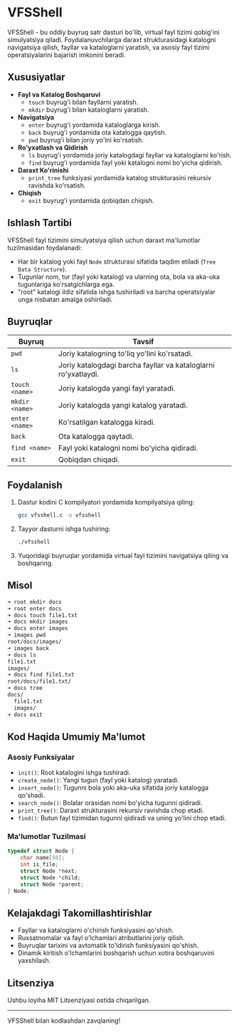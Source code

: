# VFSShell

VFSShell - bu oddiy buyruq satr dasturi bo'lib, virtual fayl tizimi qobig'ini simulyatsiya qiladi. Foydalanuvchilarga daraxt strukturasidagi katalogni navigatsiya qilish, fayllar va kataloglarni yaratish, va asosiy fayl tizimi operatsiyalarini bajarish imkonini beradi.

## Xususiyatlar

- **Fayl va Katalog Boshqaruvi**
  - `touch` buyrug'i bilan fayllarni yaratish.
  - `mkdir` buyrug'i bilan kataloglarni yaratish.
- **Navigatsiya**
  - `enter` buyrug'i yordamida kataloglarga kirish.
  - `back` buyrug'i yordamida ota katalogga qaytish.
  - `pwd` buyrug'i bilan joriy yo'lni ko'rsatish.
- **Ro'yxatlash va Qidirish**
  - `ls` buyrug'i yordamida joriy katalogdagi fayllar va kataloglarni ko'rish.
  - `find` buyrug'i yordamida fayl yoki katalogni nomi bo'yicha qidirish.
- **Daraxt Ko'rinishi**
  - `print_tree` funksiyasi yordamida katalog strukturasini rekursiv ravishda ko'rsatish.
- **Chiqish**
  - `exit` buyrug'i yordamida qobiqdan chiqish.

## Ishlash Tartibi

VFSShell fayl tizimini simulyatsiya qilish uchun daraxt ma'lumotlar tuzilmasidan foydalanadi:

- Har bir katalog yoki fayl `Node` strukturasi sifatida taqdim etiladi (`Tree Data Structure`).
- Tugunlar nom, tur (fayl yoki katalog) va ularning ota, bola va aka-uka tugunlariga ko'rsatgichlarga ega.
- "root" katalogi ildiz sifatida ishga tushiriladi va barcha operatsiyalar unga nisbatan amalga oshiriladi.

## Buyruqlar

| Buyruq      | Tavsif                                           |
|-------------|-------------------------------------------------|
| `pwd`       | Joriy katalogning to'liq yo'lini ko'rsatadi.    |
| `ls`        | Joriy katalogdagi barcha fayllar va kataloglarni ro'yxatlaydi. |
| `touch <name>` | Joriy katalogda yangi fayl yaratadi.            |
| `mkdir <name>` | Joriy katalogda yangi katalog yaratadi.         |
| `enter <name>` | Ko'rsatilgan katalogga kiradi.                  |
| `back`      | Ota katalogga qaytadi.                          |
| `find <name>` | Fayl yoki katalogni nomi bo'yicha qidiradi.     |
| `exit`      | Qobiqdan chiqadi.                               |

## Foydalanish

1. Dastur kodini C kompilyatori yordamida kompilyatsiya qiling:

   ```bash
   gcc vfsshell.c -o vfsshell
   ```

2. Tayyor dasturni ishga tushiring:

   ```bash
   ./vfsshell
   ```

3. Yuqoridagi buyruqlar yordamida virtual fayl tizimini navigatsiya qiling va boshqaring.

## Misol

```bash
➜ root mkdir docs
➜ root enter docs
➜ docs touch file1.txt
➜ docs mkdir images
➜ docs enter images
➜ images pwd
root/docs/images/
➜ images back
➜ docs ls
file1.txt
images/
➜ docs find file1.txt
root/docs/file1.txt/
➜ docs tree
docs/
  file1.txt
  images/
➜ docs exit
```

## Kod Haqida Umumiy Ma'lumot

### Asosiy Funksiyalar

- `init()`: Root katalogini ishga tushiradi.
- `create_node()`: Yangi tugun (fayl yoki katalog) yaratadi.
- `insert_node()`: Tugunni bola yoki aka-uka sifatida joriy katalogga qo'shadi.
- `search_node()`: Bolalar orasidan nomi bo'yicha tugunni qidiradi.
- `print_tree()`: Daraxt strukturasini rekursiv ravishda chop etadi.
- `find()`: Butun fayl tizimidan tugunni qidiradi va uning yo'lini chop etadi.

### Ma'lumotlar Tuzilmasi

```c
typedef struct Node {
    char name[50];
    int is_file;
    struct Node *next;
    struct Node *child;
    struct Node *parent;
} Node;
```

## Kelajakdagi Takomillashtirishlar

- Fayllar va kataloglarni o'chirish funksiyasini qo'shish.
- Ruxsatnomalar va fayl o'lchamlari atributlarini joriy qilish.
- Buyruqlar tarixini va avtomatik to'ldirish funksiyasini qo'shish.
- Dinamik kiritish o'lchamlarini boshqarish uchun xotira boshqaruvini yaxshilash.

## Litsenziya

Ushbu loyiha MIT Litsenziyasi ostida chiqarilgan.

---

VFSShell bilan kodlashdan zavqlaning!
